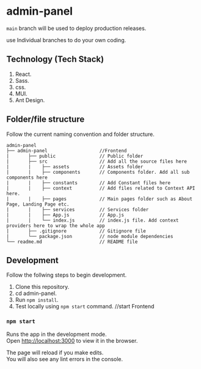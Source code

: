 # admin-panel


`main` branch will be used to deploy production releases.

 use Individual branches to do your own coding.
## Technology (Tech Stack)

1. React.
1. Sass.
1. css.
1. MUI.
1. Ant Design.

## Folder/file structure

Follow the current naming convention and folder structure.

```
admin-panel
├── admin-panel                   //Frontend
|       ├── public                // Public folder
|       ├── src                   // Add all the source files here
|       |    ├── assets           // Assets folder
|       |    ├── components       // Components folder. Add all sub components here
|       |    ├── constants        // Add Constant files here
|       |    ├── context          // Add files related to Context API here.
|       |    ├── pages            // Main pages folder such as About Page, Landing Page etc.
|       |    ├── services         // Services folder
|       |    ├── App.js           // App.js
|       |    └── index.js         // index.js file. Add context providers here to wrap the whole app
|       ├── .gitignore            // Gitignore file
|       └── package.json          // node module dependencies
└── readme.md                     // README file
``` 

## Development

Follow the follwing steps to begin development.

1. Clone this repository.
1. cd admin-panel. 
1. Run `npm install`.
1. Test locally using `npm start` command. //start Frontend


### `npm start`

Runs the app in the development mode.\
Open [http://localhost:3000](http://localhost:3000) to view it in the browser.

The page will reload if you make edits.\
You will also see any lint errors in the console.
